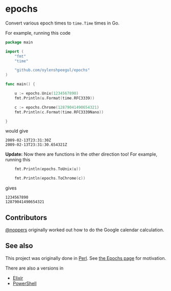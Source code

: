 # epochs
Convert various epoch times to `time.Time` times in Go.

For example, running this code

```go
package main

import (
	"fmt"
	"time"

	"github.com/oylenshpeegul/epochs"
)

func main() {

	u := epochs.Unix(1234567890)
	fmt.Println(u.Format(time.RFC3339))

	c := epochs.Chrome(12879041490654321)
	fmt.Println(c.Format(time.RFC3339Nano))

}
```

would give

```
2009-02-13T23:31:30Z
2009-02-13T23:31:30.654321Z
```

**Update:** Now there are functions in the other direction too! For example, running this

```go
	fmt.Println(epochs.ToUnix(u))

	fmt.Println(epochs.ToChrome(c))
```

gives

```
1234567890
12879041490654321
```

## Contributors

[@noppers](https://github.com/noppers) originally worked out how to do the Google calendar calculation.

## See also

This project was originally done in [Perl](https://github.com/oylenshpeegul/Epochs-perl). See [the Epochs page](http://oylenshpeegul.github.io/Epochs-perl/) for motivation.

There are also a versions in
- [Elixir](https://github.com/oylenshpeegul/Epochs-elixir)
- [PowerShell](https://github.com/oylenshpeegul/Epochs-powershell)

